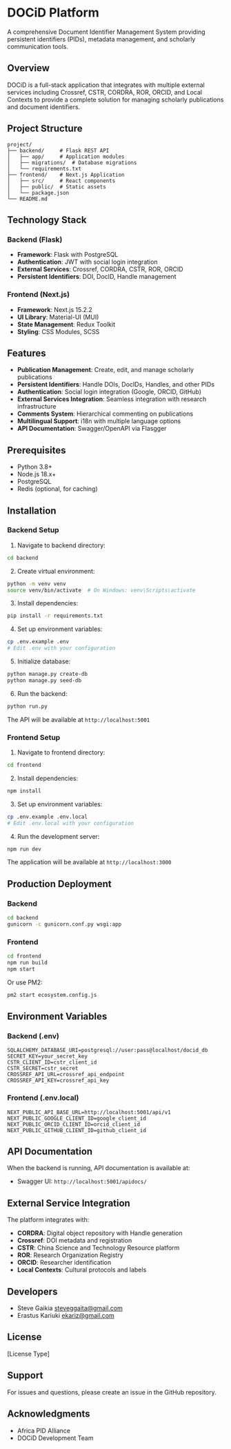 # DOCiD Platform

A comprehensive Document Identifier Management System providing persistent identifiers (PIDs), metadata management, and scholarly communication tools.

## Overview

DOCiD is a full-stack application that integrates with multiple external services including Crossref, CSTR, CORDRA, ROR, ORCID, and Local Contexts to provide a complete solution for managing scholarly publications and document identifiers.

## Project Structure

```
project/
├── backend/     # Flask REST API
│   ├── app/     # Application modules
│   ├── migrations/  # Database migrations
│   └── requirements.txt
├── frontend/    # Next.js Application
│   ├── src/     # React components
│   ├── public/  # Static assets
│   └── package.json
└── README.md
```

## Technology Stack

### Backend (Flask)
- **Framework**: Flask with PostgreSQL
- **Authentication**: JWT with social login integration
- **External Services**: Crossref, CORDRA, CSTR, ROR, ORCID
- **Persistent Identifiers**: DOI, DocID, Handle management

### Frontend (Next.js)
- **Framework**: Next.js 15.2.2
- **UI Library**: Material-UI (MUI)
- **State Management**: Redux Toolkit
- **Styling**: CSS Modules, SCSS

## Features

- **Publication Management**: Create, edit, and manage scholarly publications
- **Persistent Identifiers**: Handle DOIs, DocIDs, Handles, and other PIDs
- **Authentication**: Social login integration (Google, ORCID, GitHub)
- **External Services Integration**: Seamless integration with research infrastructure
- **Comments System**: Hierarchical commenting on publications
- **Multilingual Support**: i18n with multiple language options
- **API Documentation**: Swagger/OpenAPI via Flasgger

## Prerequisites

- Python 3.8+
- Node.js 18.x+
- PostgreSQL
- Redis (optional, for caching)

## Installation

### Backend Setup

1. Navigate to backend directory:
```bash
cd backend
```

2. Create virtual environment:
```bash
python -m venv venv
source venv/bin/activate  # On Windows: venv\Scripts\activate
```

3. Install dependencies:
```bash
pip install -r requirements.txt
```

4. Set up environment variables:
```bash
cp .env.example .env
# Edit .env with your configuration
```

5. Initialize database:
```bash
python manage.py create-db
python manage.py seed-db
```

6. Run the backend:
```bash
python run.py
```

The API will be available at `http://localhost:5001`

### Frontend Setup

1. Navigate to frontend directory:
```bash
cd frontend
```

2. Install dependencies:
```bash
npm install
```

3. Set up environment variables:
```bash
cp .env.example .env.local
# Edit .env.local with your configuration
```

4. Run the development server:
```bash
npm run dev
```

The application will be available at `http://localhost:3000`

## Production Deployment

### Backend
```bash
cd backend
gunicorn -c gunicorn.conf.py wsgi:app
```

### Frontend
```bash
cd frontend
npm run build
npm start
```

Or use PM2:
```bash
pm2 start ecosystem.config.js
```

## Environment Variables

### Backend (.env)
```
SQLALCHEMY_DATABASE_URI=postgresql://user:pass@localhost/docid_db
SECRET_KEY=your_secret_key
CSTR_CLIENT_ID=cstr_client_id
CSTR_SECRET=cstr_secret
CROSSREF_API_URL=crossref_api_endpoint
CROSSREF_API_KEY=crossref_api_key
```

### Frontend (.env.local)
```
NEXT_PUBLIC_API_BASE_URL=http://localhost:5001/api/v1
NEXT_PUBLIC_GOOGLE_CLIENT_ID=google_client_id
NEXT_PUBLIC_ORCID_CLIENT_ID=orcid_client_id
NEXT_PUBLIC_GITHUB_CLIENT_ID=github_client_id
```

## API Documentation

When the backend is running, API documentation is available at:
- Swagger UI: `http://localhost:5001/apidocs/`

## External Service Integration

The platform integrates with:
- **CORDRA**: Digital object repository with Handle generation
- **Crossref**: DOI metadata and registration
- **CSTR**: China Science and Technology Resource platform
- **ROR**: Research Organization Registry
- **ORCID**: Researcher identification
- **Local Contexts**: Cultural protocols and labels

## Developers

- Steve Gaikia <steveggaita@gmail.com>
- Erastus Kariuki <ekariz@gmail.com>

## License

[License Type]

## Support

For issues and questions, please create an issue in the GitHub repository.

## Acknowledgments

- Africa PID Alliance
- DOCiD Development Team
